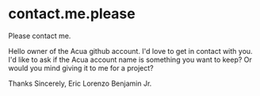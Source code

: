 # contact.me.please
Please contact me.


Hello owner of the Acua github account. I'd love to get in contact with you. I'd like to ask if the Acua account name is something you want to keep? Or would you mind giving it to me for a project?

Thanks Sincerely,
Eric Lorenzo Benjamin Jr.
